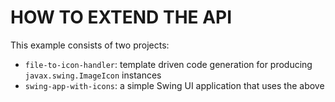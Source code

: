 # HOW TO EXTEND THE API

This example consists of two projects:

 - `file-to-icon-handler`: template driven code generation for producing `javax.swing.ImageIcon` instances
 - `swing-app-with-icons`: a simple Swing UI application that uses the above
